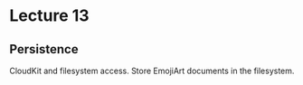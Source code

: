 # Lecture **13**

## Persistence

CloudKit and filesystem access.  Store EmojiArt documents in the filesystem.